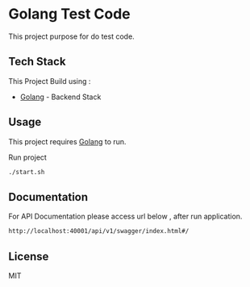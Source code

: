 # Golang Test Code
This project purpose for do test code.

## Tech Stack

This Project Build using :

- [Golang](http://golang.org) - Backend Stack

## Usage

This project requires [Golang](http://golang.org) to run.
 
Run project
```sh
./start.sh
```

## Documentation

For API Documentation please access url below , after run application.
```sh
http://localhost:40001/api/v1/swagger/index.html#/
```

## License

MIT